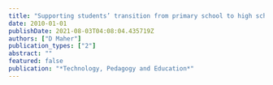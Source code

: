 ```yaml
---
title: "Supporting students’ transition from primary school to high school using the internet as a communication tool"
date: 2010-01-01
publishDate: 2021-08-03T04:08:04.435719Z
authors: ["D Maher"]
publication_types: ["2"]
abstract: ""
featured: false
publication: "*Technology, Pedagogy and Education*"
---
```


